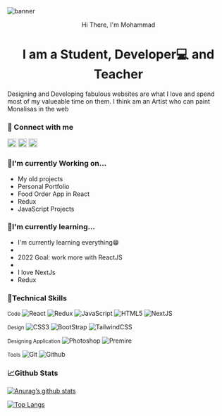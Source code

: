 <img src="https://user-images.githubusercontent.com/101063732/205514449-d933a738-c68e-408c-90dc-da5cfe19f38f.jpg" alt="banner">

<p align="center">Hi There, I'm Mohammad</p>

<h1 style="text-weight:900;" align="center">I am a Student, Developer💻 and Teacher</h1>

<p>Designing and Developing fabulous websites are what I love and spend most of my valueable time on them. I think am an Artist who can paint Monalisas in the web</p>

<h3>🤝 Connect with me</h3>

<a href="www.linkedin.com/in/bahmani20/"><img alt="LinkedIn" src="https://user-images.githubusercontent.com/101063732/205533756-307fc820-5e03-4580-b915-17a9b5b8c81d.png" width="20px" height="20px"></a>
<a href="facebook.com/mohammad.mandegar11"><img alt="Facebook" src="https://user-images.githubusercontent.com/101063732/205533655-ec97cff1-9bb9-4887-a69a-245957f367b1.png" width="20px" height="20px"></a>
<a href="www.twitter.com/mandegar363"><img alt="Twitter" src="https://user-images.githubusercontent.com/101063732/205533811-3ee66d03-5800-4c3b-86e3-4d08c465da2b.png" width="20px" height="20px"></a>

 <h3>🔭I'm currently Working on... </h3>
    <ul>
        <li>My old projects</li>
        <li>Personal Portfolio</li>
        <li>Food Order App in React</li>
        <li>Redux</li>
        <li>JavaScript Projects</li>
       
</ul>
    <h3>🌲I'm currently learning... </h3>
    <ul>
        <li>I'm currently learning everything😁<li>
        <li>2022 Goal: work more with ReactJS<li>
        <li>I love NextJs</li>
        <li>Redux</li>
       
</ul>

<h3>💼Technical Skills</h3>

<small>Code</small>
<img alt="React" src="https://img.shields.io/badge/react-%2320232a.svg?style=for-the-badge&logo=react&logoColor=%2361DAFB">
<img alt="Redux" src="https://img.shields.io/badge/redux-%23593d88.svg?style=for-the-badge&logo=redux&logoColor=white">
<img alt="JavaScript" src="https://img.shields.io/badge/javascript-%23323330.svg?style=for-the-badge&logo=javascript&logoColor=%23F7DF1E">
<img alt="HTML5" src="https://img.shields.io/badge/html5-%23E34F26.svg?style=for-the-badge&logo=html5&logoColor=white">
<img alt="NextJS" src="https://img.shields.io/badge/Next-black?style=for-the-badge&logo=next.js&logoColor=white">

<small>Design</small>
<img alt="CSS3" src="https://img.shields.io/badge/css3-%231572B6.svg?style=for-the-badge&logo=css3&logoColor=white">
<img alt="BootStrap" src="https://img.shields.io/badge/bootstrap-%23563D7C.svg?style=for-the-badge&logo=bootstrap&logoColor=white">
<img alt="TailwindCSS" src="https://img.shields.io/badge/tailwindcss-%2338B2AC.svg?style=for-the-badge&logo=tailwind-css&logoColor=white">

<small>Designing Application</small>
<img alt="Photoshop" src="https://img.shields.io/badge/adobe%20photoshop-%2331A8FF.svg?style=for-the-badge&logo=adobe%20photoshop&logoColor=white">
<img alt="Premire" src="https://img.shields.io/badge/Adobe%20Premiere%20Pro-9999FF.svg?style=for-the-badge&logo=Adobe%20Premiere%20Pro&logoColor=white">

<small>Tools</small>
<img alt="Git" src="https://img.shields.io/badge/git-%23F05033.svg?style=for-the-badge&logo=git&logoColor=white">
<img alt="Github" src="https://img.shields.io/badge/github-%23121011.svg?style=for-the-badge&logo=github&logoColor=white">

<h3>📈Github Stats</h3>

[![Anurag’s github stats](https://github-readme-stats.vercel.app/api?username=mandegar20)](https://github.com/yushi1007)

[![Top Langs](https://github-readme-stats.vercel.app/api/top-langs/?username=mandegar20&layout=compact)](https://github.com/yushi1007)
